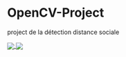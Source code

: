 # OpenCV-Project
project de la détection distance sociale

<a href="https://github.com/Dr root?tab=repositories">
  <img align="center" src="https://github-readme-stats.vercel.app/api/top-langs/?username=ombhd&theme=dark"/>
</a>

<a href="https://github.com/Dr root?tab=repositories">
 <img align="center" src="https://github-readme-stats.vercel.app/api?username=ombhd&line_height=40&show_icons=true&theme=dark">
</a>
